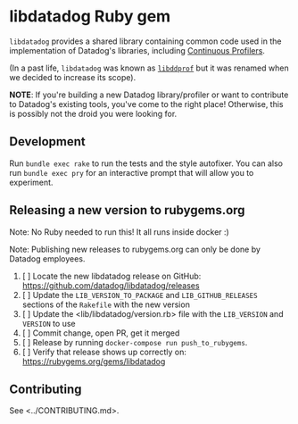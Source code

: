 # libdatadog Ruby gem

`libdatadog` provides a shared library containing common code used in the implementation of Datadog's libraries,
including [Continuous Profilers](https://docs.datadoghq.com/tracing/profiler/).

(In a past life, `libdatadog` was known as [`libddprof`](https://github.com/datadog/libddprof) but it was renamed when
we decided to increase its scope).

**NOTE**: If you're building a new Datadog library/profiler or want to contribute to Datadog's existing tools, you've come to the
right place!
Otherwise, this is possibly not the droid you were looking for.

## Development

Run `bundle exec rake` to run the tests and the style autofixer.
You can also run `bundle exec pry` for an interactive prompt that will allow you to experiment.

## Releasing a new version to rubygems.org

Note: No Ruby needed to run this! It all runs inside docker :)

Note: Publishing new releases to rubygems.org can only be done by Datadog employees.

1. [ ] Locate the new libdatadog release on GitHub: <https://github.com/datadog/libdatadog/releases>
2. [ ] Update the `LIB_VERSION_TO_PACKAGE` and `LIB_GITHUB_RELEASES` sections of the `Rakefile` with the new version
3. [ ] Update the <lib/libdatadog/version.rb> file with the `LIB_VERSION` and `VERSION` to use
4. [ ] Commit change, open PR, get it merged
5. [ ] Release by running `docker-compose run push_to_rubygems`.
6. [ ] Verify that release shows up correctly on: <https://rubygems.org/gems/libdatadog>

## Contributing

See <../CONTRIBUTING.md>.
